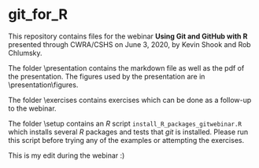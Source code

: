 # git_for_R

This repository contains files for the
webinar **Using Git and GitHub with R**
presented through CWRA/CSHS on June 3, 2020, by 
Kevin Shook and Rob Chlumsky. 

The folder \presentation contains the markdown file as well as
the pdf of the presentation. The figures used
by the presentation are in \presentation\figures.

The folder \exercises contains exercises which can be done as a 
follow-up to the webinar.

The folder \setup contains an *R* script `install_R_packages_gitwebinar.R`
which installs several *R* packages and tests that *git* is
installed. Please run this script before trying any of the 
examples or attempting the exercises.

This is my edit during the webinar :)